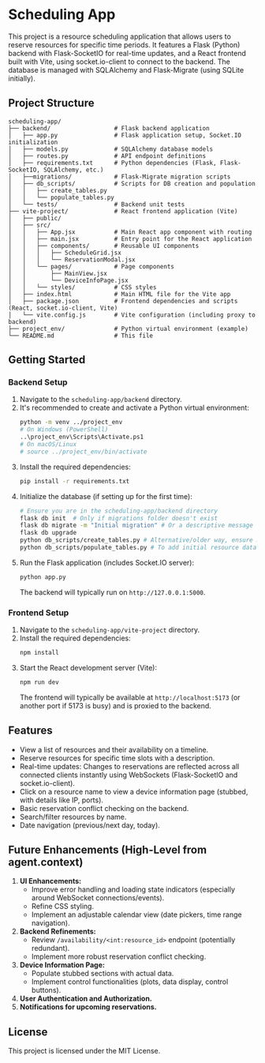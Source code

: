 # Scheduling App

This project is a resource scheduling application that allows users to reserve resources for specific time periods. It features a Flask (Python) backend with Flask-SocketIO for real-time updates, and a React frontend built with Vite, using socket.io-client to connect to the backend. The database is managed with SQLAlchemy and Flask-Migrate (using SQLite initially).

## Project Structure

```
scheduling-app/
├── backend/                  # Flask backend application
│   ├── app.py                # Flask application setup, Socket.IO initialization
│   ├── models.py             # SQLAlchemy database models
│   ├── routes.py             # API endpoint definitions
│   ├── requirements.txt      # Python dependencies (Flask, Flask-SocketIO, SQLAlchemy, etc.)
│   ├──migrations/            # Flask-Migrate migration scripts
│   ├── db_scripts/           # Scripts for DB creation and population
│   │   ├── create_tables.py
│   │   └── populate_tables.py
│   └── tests/                # Backend unit tests
├── vite-project/             # React frontend application (Vite)
│   ├── public/
│   ├── src/
│   │   ├── App.jsx           # Main React app component with routing
│   │   ├── main.jsx          # Entry point for the React application
│   │   ├── components/       # Reusable UI components
│   │   │   ├── ScheduleGrid.jsx
│   │   │   └── ReservationModal.jsx
│   │   └── pages/            # Page components
│   │       ├── MainView.jsx
│   │       └── DeviceInfoPage.jsx
│   │   └── styles/           # CSS styles
│   ├── index.html            # Main HTML file for the Vite app
│   ├── package.json          # Frontend dependencies and scripts (React, socket.io-client, Vite)
│   └── vite.config.js        # Vite configuration (including proxy to backend)
├── project_env/              # Python virtual environment (example)
└── README.md                 # This file
```

## Getting Started

### Backend Setup

1.  Navigate to the `scheduling-app/backend` directory.
2.  It's recommended to create and activate a Python virtual environment:
    ```bash
    python -m venv ../project_env 
    # On Windows (PowerShell)
    ..\project_env\Scripts\Activate.ps1
    # On macOS/Linux
    # source ../project_env/bin/activate
    ```
3.  Install the required dependencies:
    ```bash
    pip install -r requirements.txt
    ```
4.  Initialize the database (if setting up for the first time):
    ```bash
    # Ensure you are in the scheduling-app/backend directory
    flask db init  # Only if migrations folder doesn't exist
    flask db migrate -m "Initial migration" # Or a descriptive message
    flask db upgrade
    python db_scripts/create_tables.py # Alternative/older way, ensure models are aligned
    python db_scripts/populate_tables.py # To add initial resource data
    ```
5.  Run the Flask application (includes Socket.IO server):
    ```bash
    python app.py
    ```
    The backend will typically run on `http://127.0.0.1:5000`.

### Frontend Setup

1.  Navigate to the `scheduling-app/vite-project` directory.
2.  Install the required dependencies:
    ```bash
    npm install
    ```
3.  Start the React development server (Vite):
    ```bash
    npm run dev
    ```
    The frontend will typically be available at `http://localhost:5173` (or another port if 5173 is busy) and is proxied to the backend.

## Features

-   View a list of resources and their availability on a timeline.
-   Reserve resources for specific time slots with a description.
-   Real-time updates: Changes to reservations are reflected across all connected clients instantly using WebSockets (Flask-SocketIO and socket.io-client).
-   Click on a resource name to view a device information page (stubbed, with details like IP, ports).
-   Basic reservation conflict checking on the backend.
-   Search/filter resources by name.
-   Date navigation (previous/next day, today).

## Future Enhancements (High-Level from agent.context)

1.  **UI Enhancements:**
    *   Improve error handling and loading state indicators (especially around WebSocket connections/events).
    *   Refine CSS styling.
    *   Implement an adjustable calendar view (date pickers, time range navigation).
2.  **Backend Refinements:**
    *   Review `/availability/<int:resource_id>` endpoint (potentially redundant).
    *   Implement more robust reservation conflict checking.
3.  **Device Information Page:**
    *   Populate stubbed sections with actual data.
    *   Implement control functionalities (plots, data display, control buttons).
4.  **User Authentication and Authorization.**
5.  **Notifications for upcoming reservations.**

## License

This project is licensed under the MIT License.